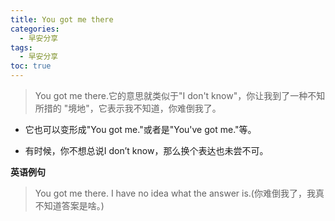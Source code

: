 ```yaml
---
title: You got me there
categories:
  - 早安分享
tags:
  - 早安分享
toc: true 
---
```


>You got me there.它的意思就类似于"I don't know"，你让我到了一种不知所措的 "境地"，它表示我不知道，你难倒我了。

* 它也可以变形成"You got me."或者是"You've got me."等。

* 有时候，你不想总说I don’t know，那么换个表达也未尝不可。

**英语例句**

> You got me there. I have no idea what the answer is.(你难倒我了，我真不知道答案是啥。)
